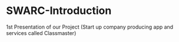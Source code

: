 # SWARC-Introduction
1st Presentation of our Project (Start up company producing app and services called Classmaster)
